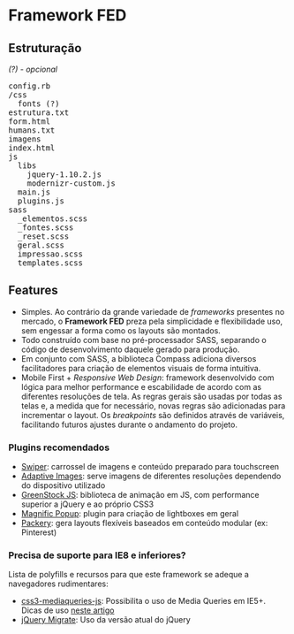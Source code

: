 # Framework FED

## Estruturação

*(?) - opcional*

<pre>
config.rb
/css
  fonts (?)
estrutura.txt
form.html
humans.txt
imagens
index.html
js
  libs
    jquery-1.10.2.js
    modernizr-custom.js
  main.js
  plugins.js
sass
  _elementos.scss
  _fontes.scss
  _reset.scss
  geral.scss
  impressao.scss
  templates.scss
</pre>

## Features

  * Simples. Ao contrário da grande variedade de *frameworks* presentes no mercado, o **Framework FED** preza pela simplicidade e flexibilidade uso, sem engessar a forma como os layouts são montados.
  * Todo construído com base no pré-processador SASS, separando o código de desenvolvimento daquele gerado para produção.
  * Em conjunto com SASS, a biblioteca Compass adiciona diversos facilitadores para criação de elementos visuais de forma intuitiva.
  * Mobile First + *Responsive Web Design*: framework desenvolvido com lógica para melhor performance e escabilidade de acordo com as diferentes resoluções de tela. As regras gerais são usadas por todas as telas e, a medida que for necessário, novas regras são adicionadas para incrementar o layout. Os *breakpoints* são definidos através de variáveis, facilitando futuros ajustes durante o andamento do projeto.

### Plugins recomendados

  * [Swiper](https://github.com/nolimits4web/Swiper): carrossel de imagens e conteúdo preparado para touchscreen
  * [Adaptive Images](http://adaptive-images.com/): serve imagens de diferentes resoluções dependendo do dispositivo utilizado
  * [GreenStock JS](https://github.com/greensock/GreenSock-JS): biblioteca de animação em JS, com performance superior a jQuery e ao próprio CSS3
  * [Magnific Popup](https://github.com/dimsemenov/Magnific-Popup): plugin para criação de lightboxes em geral
  * [Packery](https://github.com/metafizzy/packery): gera layouts flexíveis baseados em conteúdo modular (ex: Pinterest)

### Precisa de suporte para IE8 e inferiores?

Lista de polyfills e recursos para que este framework se adeque a navegadores rudimentares:

  * [css3-mediaqueries-js](https://code.google.com/p/css3-mediaqueries-js/): Possibilita o uso de Media Queries em IE5+. Dicas de uso [neste artigo](http://coding.smashingmagazine.com/2011/08/10/techniques-for-gracefully-degrading-media-queries/)
  * [jQuery Migrate](https://github.com/jquery/jquery-migrate/): Uso da versão atual do jQuery